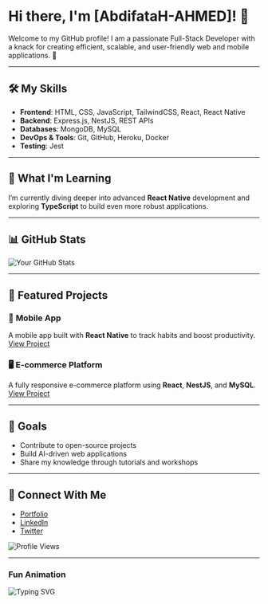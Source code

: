 # Hi there, I'm [AbdifataH-AHMED]! 👋

Welcome to my GitHub profile! I am a passionate Full-Stack Developer with a knack for creating efficient, scalable, and user-friendly web and mobile applications. 🚀

---

## 🛠️ My Skills
- **Frontend**: HTML, CSS, JavaScript, TailwindCSS, React, React Native
- **Backend**: Express.js, NestJS, REST APIs
- **Databases**: MongoDB, MySQL
- **DevOps & Tools**: Git, GitHub, Heroku, Docker
- **Testing**: Jest

---

## 🌱 What I'm Learning
I’m currently diving deeper into advanced **React Native** development and exploring **TypeScript** to build even more robust applications.

---

## 📊 GitHub Stats
![Your GitHub Stats](https://github-readme-stats.vercel.app/api?username=yourusername&show_icons=true&theme=radical)

---

## 🌟 Featured Projects
### 📱 **Mobile App**
A mobile app built with **React Native** to track habits and boost productivity.  
[View Project](#)

### 🖥️ **E-commerce Platform**
A fully responsive e-commerce platform using **React**, **NestJS**, and **MySQL**.  
[View Project](#)

---

## 🎯 Goals
- Contribute to open-source projects
- Build AI-driven web applications
- Share my knowledge through tutorials and workshops

---

## 🔗 Connect With Me
- [Portfolio](#)
- [LinkedIn](#)
- [Twitter](#)

![Profile Views](https://komarev.com/ghpvc/?username=yourusername&color=blue)

---

### Fun Animation
![Typing SVG](https://readme-typing-svg.herokuapp.com?font=Fira+Code&size=22&duration=4000&pause=1000&color=F700FF&width=435&lines=Welcome+to+my+GitHub+Profile!;Let's+build+something+amazing!;Coding+is+my+superpower+%F0%9F%91%80)

